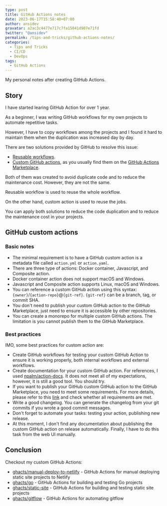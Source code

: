 ```yaml
---
type: post
title: GitHub Actions notes
date: 2023-06-17T15:58:40+07:00
author: ansidev
gravatar: a2ac3c4477e717c7fa15041d907e71fd
twitter: "@ansidev"
permalink: /tips-and-tricks/github-actions-notes/
categories:
  - Tips and Tricks
  - CI/CD
  - DevOps
tags:
  - GitHub Actions
---
```


My personal notes after creating GitHub Actions.

<!-- more -->

## Story

I have started learing GitHub Action for over 1 year.

As a beginner, I was writing GitHub workflows for my own projects to automate repetitive tasks.

However, I have to copy workflows among the projects and I found it hard to maintain them when the duplication was
increased day by day.

There are two solutions provided by GitHub to resolve this issue:

- [Reusable workflows](https://docs.github.com/en/actions/using-workflows/reusing-workflows).
- [Custom GitHub actions](https://docs.github.com/en/actions/creating-actions/about-custom-actions), as you usually find
  them on the [GitHub Actions Marketplace](https://github.com/marketplace?type=actions).

Both of them was created to avoid duplicate code and to reduce the maintenance cost. However, they are not the same.

Reusable workflow is used to reuse the whole workflow.

On the other hand, custom action is used to reuse the jobs.

You can apply both solutions to reduce the code duplication and to reduce the maintenance cost in your projects.

## GitHub custom actions

### Basic notes

- The minimal requirement is to have a GitHub custom action is a metadata file called `action.yml` or `action.yaml`.
- There are three type of actions: Docker container, Javascript, and Composite action.
- Docker container action does not support macOS and Windows.
- Javascript and Composite action supports Linux, macOS and Windows.
- You can reference a custom GitHub action using this syntax: `{owner}`/`{action-repo}`@`{git-ref}`. `{git-ref}` can be
  a branch, tag, or commit SHA.
- You don't need to publish your custom GitHub action to the GitHub Marketplace, just need to ensure it is accessible by
  other repositories.
- You can create a monorepo for multiple custom GitHub actions. The limitation is you cannot publish them to the GitHub
  Marketplace.

### Best practices

IMO, some best practices for custom action are:

- Create GitHub workflows for testing your custom GitHub Action to ensure it is working properly, both internal
  workflows and external workflows.
- Create documentation for your custom GitHub action. For references, I used
  [npalm/action-docs](https://github.com/npalm/action-docs). It does not meet all of my expectations, however, it is
  still a good tool. You should try.
- If you want to publish your GitHub custom GitHub action to the GitHub Marketplace, you need to meet some requirements.
  For more details, please refer to this [link](https://github.com/{owner}/{action-repo}/releases/new?marketplace=true)
  and check whether all requirements are met.
- Write a good changelog. You can generate the changelog from your git commits if you wrote a good commit messages.
- Don't forget to automate your tasks: testing your action, publishing new release.
- At this moment, I don't find any documentation about publishing the custom GitHub action on release automatically.
  Finally, I have to do this task from the web UI manually.

## Conclusion

Checkout my custom GitHub Actions:

- [ghacts/manual-deploy-to-netlify](https://github.com/ghacts/manual-deploy-to-netlify) - GitHub Actions for manual
  deploying static site projects to Netlify
- [ghacts/go](https://github.com/ghacts/go) - GitHub Actions for building and testing Go projects
- [ghacts/static-site](https://github.com/ghacts/static-site) - GitHub Actions for building and testing static site
  projects
- [ghacts/gitflow](https://github.com/ghacts/gitflow) - GitHub Actions for automating gitflow
